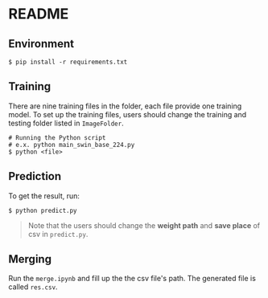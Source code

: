 # README

## Environment
```shell
$ pip install -r requirements.txt
```

## Training
There are nine training files in the folder, each file provide one training model. To set up the training files, users should change the training and testing folder listed in `ImageFolder`.

```shell
# Running the Python script
# e.x. python main_swin_base_224.py
$ python <file>
```

## Prediction
To get the result, run:
```shell
$ python predict.py
```
> Note that the users should change the **weight path** and **save place** of csv in `predict.py`.

## Merging
Run the `merge.ipynb` and fill up the the csv file's path. The generated file is called `res.csv`.